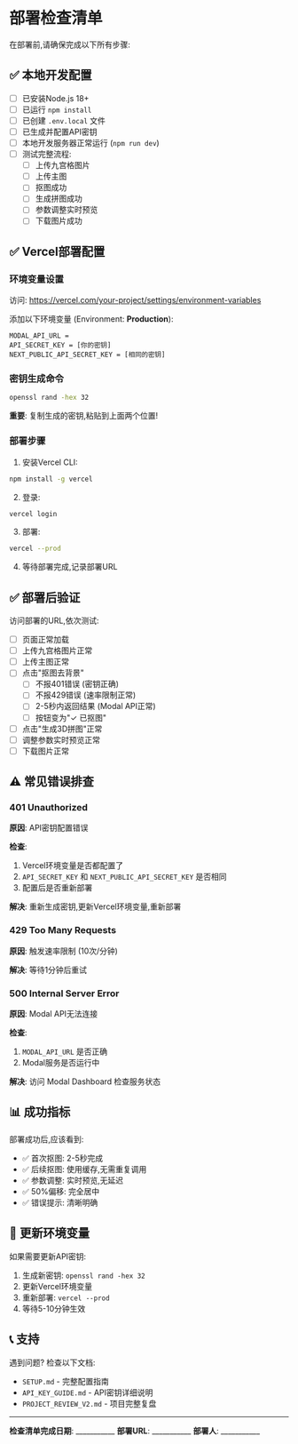 # 部署检查清单

在部署前,请确保完成以下所有步骤:

## ✅ 本地开发配置

- [ ] 已安装Node.js 18+
- [ ] 已运行 `npm install`
- [ ] 已创建 `.env.local` 文件
- [ ] 已生成并配置API密钥
- [ ] 本地开发服务器正常运行 (`npm run dev`)
- [ ] 测试完整流程:
  - [ ] 上传九宫格图片
  - [ ] 上传主图
  - [ ] 抠图成功
  - [ ] 生成拼图成功
  - [ ] 参数调整实时预览
  - [ ] 下载图片成功

## ✅ Vercel部署配置

### 环境变量设置

访问: https://vercel.com/your-project/settings/environment-variables

添加以下环境变量 (Environment: **Production**):

```
MODAL_API_URL = 
API_SECRET_KEY = [你的密钥]
NEXT_PUBLIC_API_SECRET_KEY = [相同的密钥]
```

### 密钥生成命令

```bash
openssl rand -hex 32
```

**重要**: 复制生成的密钥,粘贴到上面两个位置!

### 部署步骤

1. 安装Vercel CLI:
```bash
npm install -g vercel
```

2. 登录:
```bash
vercel login
```

3. 部署:
```bash
vercel --prod
```

4. 等待部署完成,记录部署URL

## ✅ 部署后验证

访问部署的URL,依次测试:

- [ ] 页面正常加载
- [ ] 上传九宫格图片正常
- [ ] 上传主图正常
- [ ] 点击"抠图去背景"
  - [ ] 不报401错误 (密钥正确)
  - [ ] 不报429错误 (速率限制正常)
  - [ ] 2-5秒内返回结果 (Modal API正常)
  - [ ] 按钮变为"✓ 已抠图"
- [ ] 点击"生成3D拼图"正常
- [ ] 调整参数实时预览正常
- [ ] 下载图片正常

## ⚠️ 常见错误排查

### 401 Unauthorized

**原因**: API密钥配置错误

**检查**:
1. Vercel环境变量是否都配置了
2. `API_SECRET_KEY` 和 `NEXT_PUBLIC_API_SECRET_KEY` 是否相同
3. 配置后是否重新部署

**解决**: 重新生成密钥,更新Vercel环境变量,重新部署

### 429 Too Many Requests

**原因**: 触发速率限制 (10次/分钟)

**解决**: 等待1分钟后重试

### 500 Internal Server Error

**原因**: Modal API无法连接

**检查**:
1. `MODAL_API_URL` 是否正确
2. Modal服务是否运行中

**解决**: 访问 Modal Dashboard 检查服务状态

## 📊 成功指标

部署成功后,应该看到:

- ✅ 首次抠图: 2-5秒完成
- ✅ 后续抠图: 使用缓存,无需重复调用
- ✅ 参数调整: 实时预览,无延迟
- ✅ 50%偏移: 完全居中
- ✅ 错误提示: 清晰明确

## 🔧 更新环境变量

如果需要更新API密钥:

1. 生成新密钥: `openssl rand -hex 32`
2. 更新Vercel环境变量
3. 重新部署: `vercel --prod`
4. 等待5-10分钟生效

## 📞 支持

遇到问题? 检查以下文档:

- `SETUP.md` - 完整配置指南
- `API_KEY_GUIDE.md` - API密钥详细说明
- `PROJECT_REVIEW_V2.md` - 项目完整复盘

---

**检查清单完成日期**: ___________
**部署URL**: ___________
**部署人**: ___________
